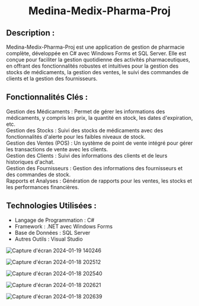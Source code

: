 <h1 align="center">
  Medina-Medix-Pharma-Proj
</h1>

 ## Description :
Medina-Medix-Pharma-Proj est une application de gestion de pharmacie complète, développée en C# avec Windows Forms et SQL Server. Elle est conçue pour faciliter la gestion quotidienne des activités pharmaceutiques, en offrant des fonctionnalités robustes et intuitives pour la gestion des stocks de médicaments, la gestion des ventes, le suivi des commandes de clients et la gestion des fournisseurs. </br>

 ## Fonctionnalités Clés :
Gestion des Médicaments : Permet de gérer les informations des médicaments, y compris les prix, la quantité en stock, les dates d'expiration, etc. </br>
Gestion des Stocks : Suivi des stocks de médicaments avec des fonctionnalités d'alerte pour les faibles niveaux de stock. </br>
Gestion des Ventes (POS) : Un système de point de vente intégré pour gérer les transactions de vente avec les clients. </br>
Gestion des Clients : Suivi des informations des clients et de leurs historiques d'achat. </br>
Gestion des Fournisseurs : Gestion des informations des fournisseurs et des commandes de stock. </br>
Rapports et Analyses : Génération de rapports pour les ventes, les stocks et les performances financières. </br>

 ## Technologies Utilisées :
* Langage de Programmation : C#
* Framework : .NET avec Windows Forms
* Base de Données : SQL Server
* Autres Outils : Visual Studio

![Capture d'écran 2024-01-19 140246](https://github.com/ASMAE-BOUT/Medina-Medix-Pharma-Proj/assets/132204159/83aa22db-b791-48d1-8ed2-7040fc227189)

![Capture d'écran 2024-01-18 202512](https://github.com/ASMAE-BOUT/Medina-Medix-Pharma-Proj/assets/132204159/6344fd88-67e0-4edb-a35c-fb2ce23d692f)

![Capture d'écran 2024-01-18 202540](https://github.com/ASMAE-BOUT/Medina-Medix-Pharma-Proj/assets/132204159/73e130e4-4801-4132-9100-b21d02336936)

![Capture d'écran 2024-01-18 202621](https://github.com/ASMAE-BOUT/Medina-Medix-Pharma-Proj/assets/132204159/94c90a80-cf08-470e-a3d4-1cf8f07ff08b)

![Capture d'écran 2024-01-18 202639](https://github.com/ASMAE-BOUT/Medina-Medix-Pharma-Proj/assets/132204159/ac570015-1e13-4ee9-81e9-e6545453349d)

